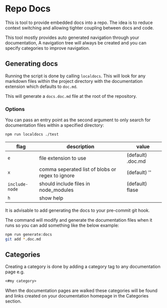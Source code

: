 # Repo Docs

This is tool to provide embedded docs into a repo. The idea is to reduce context switching and allowing tighter coupling between docs and code.

This tool mostly provides auto generated navigation through your documentation, A navigation tree will always be created and you can specify categories to improve navigation.

## Generating docs

Running the script is done by calling `localdocs`. This will look for any markdown files within the project directory with the documentation extension which defaults to `doc.md`.

This will generate a `docs.doc.md` file at the root of the repository.

### Options

You can pass an entry point as the second argument to only search for documentation files within a specified directory:

```sh
npm run localdocs ./test
```

| flag           | description                                      | value             |
| -------------- | ------------------------------------------------ | ----------------- |
| `e`            | file extension to use                            | (default) .doc.md |
| `x`            | comma seperated list of blobs or regex to ignore | (default) ''      |
| `include-node` | should include files in node_modules             | (default) flase   |
| `h`            | show help                                        |                   |

It is advisable to add generating the docs to your pre-commit git hook.

The command will modify and generate the documentation files when it runs so you can add something like the below example:

```sh
npm run generate:docs
git add *.doc.md
```

## Categories

Creating a category is done by adding a category tag to any documentation page e.g.

```markdown
<#my category>
```

When the documentation pages are walked these categories will be found and links created on your documentation homepage in the Categories section.
